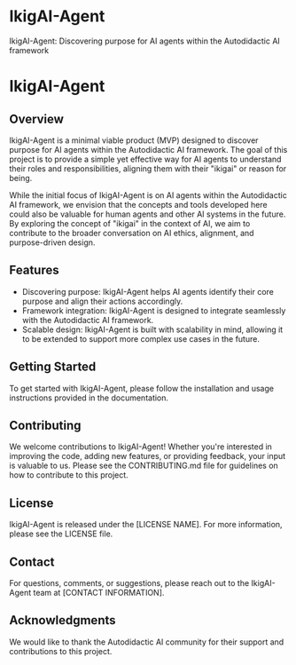 # IkigAI-Agent
IkigAI-Agent: Discovering purpose for AI agents within the Autodidactic AI framework
# IkigAI-Agent

## Overview
IkigAI-Agent is a minimal viable product (MVP) designed to discover purpose for AI agents within the Autodidactic AI framework. The goal of this project is to provide a simple yet effective way for AI agents to understand their roles and responsibilities, aligning them with their "ikigai" or reason for being.

While the initial focus of IkigAI-Agent is on AI agents within the Autodidactic AI framework, we envision that the concepts and tools developed here could also be valuable for human agents and other AI systems in the future. By exploring the concept of "ikigai" in the context of AI, we aim to contribute to the broader conversation on AI ethics, alignment, and purpose-driven design.

## Features
- Discovering purpose: IkigAI-Agent helps AI agents identify their core purpose and align their actions accordingly.
- Framework integration: IkigAI-Agent is designed to integrate seamlessly with the Autodidactic AI framework.
- Scalable design: IkigAI-Agent is built with scalability in mind, allowing it to be extended to support more complex use cases in the future.

## Getting Started
To get started with IkigAI-Agent, please follow the installation and usage instructions provided in the documentation.

## Contributing
We welcome contributions to IkigAI-Agent! Whether you're interested in improving the code, adding new features, or providing feedback, your input is valuable to us. Please see the CONTRIBUTING.md file for guidelines on how to contribute to this project.

## License
IkigAI-Agent is released under the [LICENSE NAME]. For more information, please see the LICENSE file.

## Contact
For questions, comments, or suggestions, please reach out to the IkigAI-Agent team at [CONTACT INFORMATION].

## Acknowledgments
We would like to thank the Autodidactic AI community for their support and contributions to this project.
